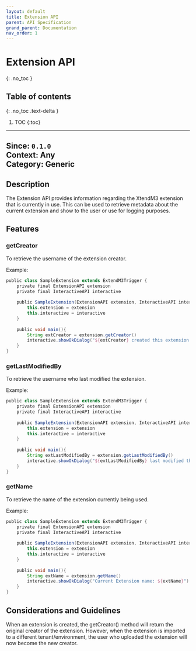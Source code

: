 ```yaml
---
layout: default
title: Extension API
parent: API Specification
grand_parent: Documentation
nav_order: 1
---
```


# Extension API
{: .no_toc }

## Table of contents
{: .no_toc .text-delta }

1. TOC
{:toc}

---
**Since**: `0.1.0`  
**Context**: Any  
**Category**: Generic  
---

## Description
The Extension API provides information regarding the XtendM3 extension that is currently in use. This can be used to retrieve metadata about the current extension and show to the user or use for logging purposes.

## Features
### getCreator
To retrieve the username of the extension creator. 

Example:
```groovy
public class SampleExtension extends ExtendM3Trigger {
    private final ExtensionAPI extension
    private final InteractiveAPI interactive
    
    public SampleExtension(ExtensionAPI extension, InteractiveAPI interactive){
        this.extension = extension
        this.interactive = interactive
    }
    
    public void main(){
        String extCreator = extension.getCreator()
        interactive.showOkDialog("${extCreator} created this extension.")   
    }
}
```

### getLastModifiedBy
To retrieve the username who last modified the extension.

Example:
```groovy 
public class SampleExtension extends ExtendM3Trigger {
    private final ExtensionAPI extension
    private final InteractiveAPI interactive
    
    public SampleExtension(ExtensionAPI extension, InteractiveAPI interactive){
        this.extension = extension
        this.interactive = interactive
    }
    
    public void main(){
        String extLastModifiedBy = extension.getLastModifiedBy()
        interactive.showOkDialog("${extLastModifiedBy} last modified this extension.")
    }
}
```

### getName
To retrieve the name of the extension currently being used.

Example:
```groovy
public class SampleExtension extends ExtendM3Trigger {
    private final ExtensionAPI extension
    private final InteractiveAPI interactive
    
    public SampleExtension(ExtensionAPI extension, InteractiveAPI interactive){
        this.extension = extension
        this.interactive = interactive
    }
    
    public void main(){
        String extName = extension.getName()
        interactive.showOkDialog("Current Extension name: ${extName}")
    }
}
```


## Considerations and Guidelines
When an extension is created, the getCreator() method will return the original creator of the extension. However, when the extension is imported to a different tenant/environment, the user who uploaded the extension will now become the new creator.
